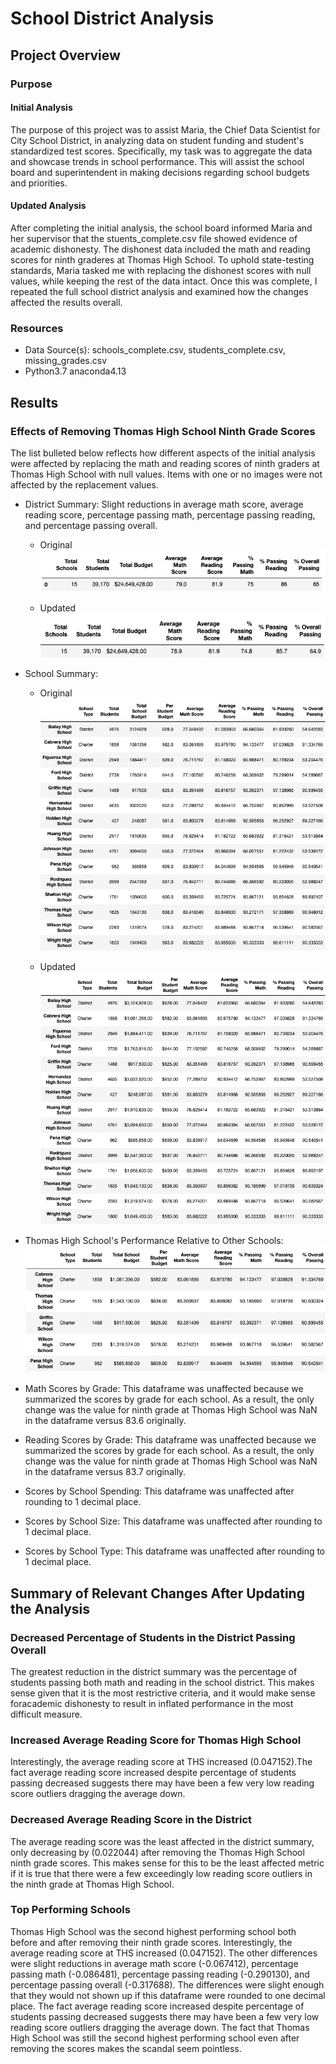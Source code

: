 # School District Analysis

## Project Overview

### Purpose

#### Initial Analysis
The purpose of this project was to assist Maria, the Chief Data Scientist for City School District, in analyzing data on student funding and student's standardized test scores. Specifically, my task was to aggregate the data and showcase trends in school performance. This will assist the school board and superintendent in making decisions regarding school budgets and priorities. 

#### Updated Analysis
After completing the initial analysis, the school board informed Maria and her supervisor that the stuents_complete.csv file showed evidence of academic dishonesty. The dishonest data included the math and reading scores for ninth graderes at Thomas High School. To uphold state-testing standards, Maria tasked me with replacing the dishonest scores with null values, while keeping the rest of the data intact. Once this was complete, I repeated the full school district analysis and examined how the changes affected the results overall. 

### Resources
- Data Source(s): schools_complete.csv, students_complete.csv, missing_grades.csv
- Python3.7 anaconda4.13

## Results

### Effects of Removing Thomas High School Ninth Grade Scores
The list bulleted below reflects how different aspects of the initial analysis were affected by replacing the math and reading scores of ninth graders at Thomas High School with null values. Items with one or no images were not affected by the replacement values.

- District Summary: Slight reductions in average math score, average reading score, percentage passing math, percentage passing reading, and percentage passing overall.
  - Original ![Original district summary](/Resources/district_summary_old.png?raw=true "Title")
 
  - Updated ![Updated district summary](/Resources/district_summary_new.png?raw=true "Title")
 
- School Summary: 
  - Original ![Original school summary](/Resources/school_summary_old.png?raw=true "Title")
 
  - Updated ![Updated school summary](/Resources/school_summary_new.png?raw=true "Title")
 
- Thomas High School's Performance Relative to Other Schools: 
![Updated top 5 schools summary](/Resources/top_schools_new.png?raw=true "Title")

- Math Scores by Grade: This dataframe was unaffected because we summarized the scores by grade for each school. As a result, the only change was the value for ninth grade at Thomas High School was NaN in the dataframe versus 83.6 originally.

- Reading Scores by Grade: This dataframe was unaffected because we summarized the scores by grade for each school. As a result, the only change was the value for ninth grade at Thomas High School was NaN in the dataframe versus 83.7 originally.

- Scores by School Spending: This dataframe was unaffected after rounding to 1 decimal place.
- Scores by School Size: This dataframe was unaffected after rounding to 1 decimal place.
- Scores by School Type: This dataframe was unaffected after rounding to 1 decimal place.


## Summary of Relevant Changes After Updating the Analysis

### Decreased Percentage of Students in the District Passing Overall
The greatest reduction in the district summary was the percentage of students passing both math and reading in the school district. This makes sense given that it is the most restrictive criteria, and it would make sense foracademic dishonesty to result in inflated performance in the most difficult measure.

### Increased Average Reading Score for Thomas High School
Interestingly, the average reading score at THS increased (0.047152).The fact average reading score increased despite percentage of students passing decreased suggests there may have been a few very low reading score outliers dragging the average down.

### Decreased Average Reading Score in the District
The average reading score was the least affected in the district summary, only decreasing by (0.022044) after removing the Thomas High School ninth grade scores. This makes sense for this to be the least affected metric if it is true that there were a few exceedingly low reading score outliers in the ninth grade at Thomas High School.

### Top Performing Schools
Thomas High School was the second highest performing school both before and after removing their ninth grade scores. Interestingly, the average reading score at THS increased (0.047152). The other differences were slight reductions in average math score (-0.067412), percentage passing math (-0.086481), percentage passing reading (-0.290130), and percentage passing overall (-0.317688). The differences were slight enough that they would not shown up if this dataframe were rounded to one decimal place. The fact average reading score increased despite percentage of students passing decreased suggests there may have been a few very low reading score outliers dragging the average down. The fact that Thomas High School was still the second highest performing school even after removing the scores makes the scandal seem pointless. 
